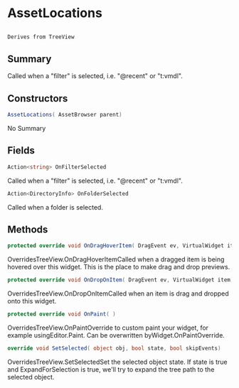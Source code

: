 # AssetLocations

## 
```c#
Derives from TreeView
```

## Summary

Called when a "filter" is selected, i.e. "@recent" or "t:vmdl".
## Constructors

```c#
AssetLocations( AssetBrowser parent) 
```
No Summary
## Fields

```c#
Action<string> OnFilterSelected
```
Called when a "filter" is selected, i.e. "@recent" or "t:vmdl".
```c#
Action<DirectoryInfo> OnFolderSelected
```
Called when a folder is selected.
## Methods

```c#
protected override void OnDragHoverItem( DragEvent ev, VirtualWidget item) 
```
OverridesTreeView.OnDragHoverItemCalled when a dragged item is being hovered over this widget.
This is the place to make drag and drop previews.
```c#
protected override void OnDropOnItem( DragEvent ev, VirtualWidget item) 
```
OverridesTreeView.OnDropOnItemCalled when an item is drag and dropped onto this widget.
```c#
protected override void OnPaint( ) 
```
OverridesTreeView.OnPaintOverride to custom paint your widget, for example usingEditor.Paint. Can be overwritten byWidget.OnPaintOverride.
```c#
override void SetSelected( object obj, bool state, bool skipEvents) 
```
OverridesTreeView.SetSelectedSet the selected object state. If state is true and ExpandForSelection is true, we'll
try to expand the tree path to the selected object.
